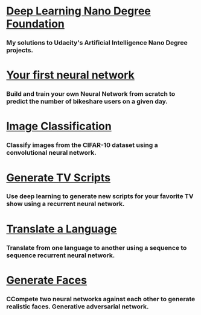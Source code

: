 # [Deep Learning Nano Degree Foundation](https://www.udacity.com/course/deep-learning-nanodegree-foundation--nd101)

### My solutions to Udacity's Artificial Intelligence Nano Degree projects.

# [Your first neural network](https://github.com/markmisener/udacity-deep-learning-ndf/tree/master/project_1)

### Build and train your own Neural Network from scratch to predict the number of bikeshare users on a given day.

# [Image Classification](https://github.com/markmisener/udacity-deep-learning-ndf/tree/master/project_2)

### Classify images from the CIFAR-10 dataset using a convolutional neural network.

# [Generate TV Scripts](https://github.com/markmisener/udacity-deep-learning-ndf/tree/master/project_3)

### Use deep learning to generate new scripts for your favorite TV show using a recurrent neural network.

# [Translate a Language](https://github.com/markmisener/udacity-deep-learning-ndf/tree/master/project_4)

### Translate from one language to another using a sequence to sequence recurrent neural network.

# [Generate Faces](https://github.com/markmisener/udacity-deep-learning-ndf/tree/master/project_5)

### CCompete two neural networks against each other to generate realistic faces. Generative adversarial network.
